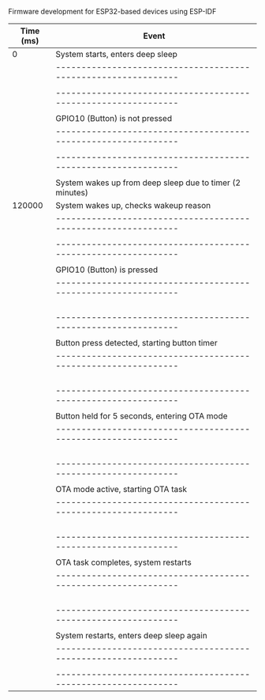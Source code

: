 Firmware development for ESP32-based devices using ESP-IDF



Time (ms)  | Event
-----------|--------------------------------------------------------------
0          | System starts, enters deep sleep
           | --------------------------------------------------------------
           | |                          Deep Sleep                         |
           | --------------------------------------------------------------
           | 
           | GPIO10 (Button) is not pressed
           | --------------------------------------------------------------
           | |                                                              |
           | --------------------------------------------------------------
           | 
           | System wakes up from deep sleep due to timer (2 minutes)
120000     | System wakes up, checks wakeup reason
           | --------------------------------------------------------------
           | |                          Active    Sensor Task               |
           | --------------------------------------------------------------
           | 
           | GPIO10 (Button) is pressed
           | --------------------------------------------------------------
           | |-------------------|                                          |
           | |                   |                                          |
           | |                   |                                          |
           | |                   |                                          |
           | --------------------------------------------------------------
           | 
           | Button press detected, starting button timer
           | --------------------------------------------------------------
           | |                   |                                          |
           | |                   |                                          |
           | |                   |                                          |
           | |                   |                                          |
           | --------------------------------------------------------------
           | 
           | Button held for 5 seconds, entering OTA mode
           | --------------------------------------------------------------
           | |                   |                                          |
           | |                   |                                          |
           | |                   |                                          |
           | |                   |                                          |
           | --------------------------------------------------------------
           | 
           | OTA mode active, starting OTA task
           | --------------------------------------------------------------
           | |                   |                                          |
           | |                   |                                          |
           | |                   |                                          |
           | |                   |                                          |
           | --------------------------------------------------------------
           | 
           | OTA task completes, system restarts
           | --------------------------------------------------------------
           | |                   |                                          |
           | |                   |                                          |
           | |                   |                                          |
           | |                   |                                          |
           | --------------------------------------------------------------
           | 
           | System restarts, enters deep sleep again
           | --------------------------------------------------------------
           | |                          Deep Sleep                         |
           | --------------------------------------------------------------
